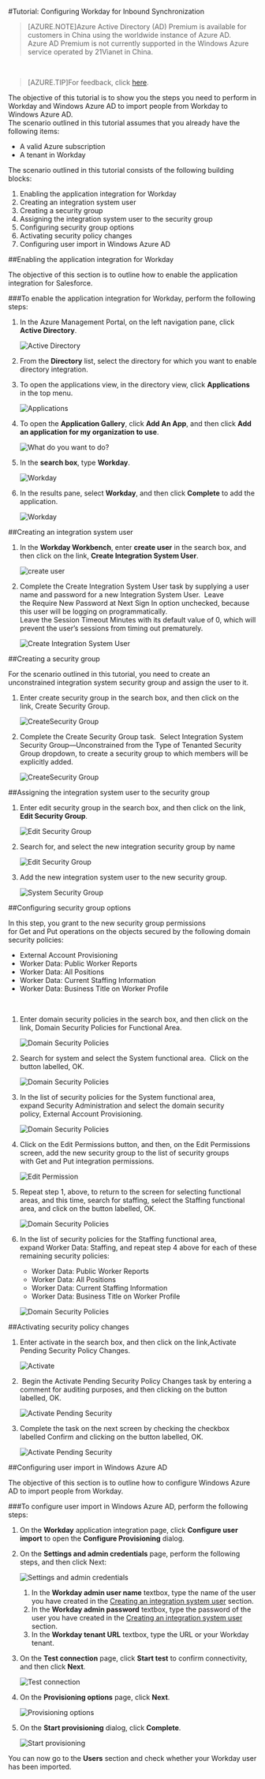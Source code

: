 <properties 
    pageTitle="Tutorial: Configuring Workday for Inbound Synchronization | Windows Azure" 
    description="Learn how to use Inbound Synchronization with Azure Active Directory to enable single sign-on, automated provisioning, and more!" 
    services="active-directory" 
    authors="jeevansd"  
    documentationCenter="na" 
    manager="stevenpo"/>
<tags
	ms.service="active-directory"
	ms.date="01/14/2016"
	wacn.date=""/>

#Tutorial: Configuring Workday for Inbound Synchronization
>[AZURE.NOTE]Azure Active Directory (AD) Premium is available for customers in China using the worldwide instance of Azure AD.    
Azure AD Premium is not currently supported in the Windows Azure service operated by 21Vianet in China.    

&nbsp;  

>[AZURE.TIP]For feedback, click [here](http://go.microsoft.com/fwlink/?LinkId=330042).    

The objective of this tutorial is to show you the steps you need to perform in Workday and Windows Azure AD to import people from Workday to Windows Azure AD.    
 The scenario outlined in this tutorial assumes that you already have the following items:  

-   A valid Azure subscription  
-   A tenant in Workday  

The scenario outlined in this tutorial consists of the following building blocks:  

1.  Enabling the application integration for Workday  
2.  Creating an integration system user  
3.  Creating a security group  
4.  Assigning the integration system user to the security group  
5.  Configuring security group options  
6.  Activating security policy changes  
7.  Configuring user import in Windows Azure AD  

##Enabling the application integration for Workday

The objective of this section is to outline how to enable the application integration for Salesforce.    

###To enable the application integration for Workday, perform the following steps:

1.  In the Azure Management Portal, on the left navigation pane, click **Active Directory**.    

	![Active Directory](./media/active-directory-saas-inbound-synchronization-tutorial/IC700993.png "Active Directory")  

2.  From the **Directory** list, select the directory for which you want to enable directory integration.    

3.  To open the applications view, in the directory view, click **Applications** in the top menu.    

	![Applications](./media/active-directory-saas-inbound-synchronization-tutorial/IC700994.png "Applications")  

4.  To open the **Application Gallery**, click **Add An App**, and then click **Add an application for my organization to use**.    

	![What do you want to do?](./media/active-directory-saas-inbound-synchronization-tutorial/IC700995.png "What do you want to do?")  

5.  In the **search box**, type **Workday**.    

	![Workday](./media/active-directory-saas-inbound-synchronization-tutorial/IC701021.png "Workday")  

6.  In the results pane, select **Workday**, and then click **Complete** to add the application.    

	![Workday](./media/active-directory-saas-inbound-synchronization-tutorial/IC701022.png "Workday")  

##Creating an integration system user

1.  In the **Workday Workbench**, enter **create user** in the search box, and then click on the link, **Create Integration System User**.     

	![create user](./media/active-directory-saas-inbound-synchronization-tutorial/IC750979.png "create user")  

2.  Complete the Create Integration System User task by supplying a user name and password for a new Integration System User.  Leave the Require New Password at Next Sign In option unchecked, because this user will be logging on programmatically.    
    Leave the Session Timeout Minutes with its default value of 0, which will prevent the user’s sessions from timing out prematurely.

	![Create Integration System User](./media/active-directory-saas-inbound-synchronization-tutorial/IC750980.png "Create Integration System User")  

##Creating a security group

For the scenario outlined in this tutorial, you need to create an unconstrained integration system security group and assign the user to it.    

1.  Enter create security group in the search box, and then click on the link, Create Security Group.     

	![CreateSecurity Group](./media/active-directory-saas-inbound-synchronization-tutorial/IC750981.png "CreateSecurity Group")  

2.  Complete the Create Security Group task.  Select Integration System Security Group—Unconstrained from the Type of Tenanted Security Group dropdown, to create a security group to which members will be explicitly added.     

	![CreateSecurity Group](./media/active-directory-saas-inbound-synchronization-tutorial/IC750982.png "CreateSecurity Group")  

##Assigning the integration system user to the security group

1.  Enter edit security group in the search box, and then click on the link,  **Edit Security Group**.     

	![Edit Security Group](./media/active-directory-saas-inbound-synchronization-tutorial/IC750983.png "Edit Security Group")  

2.  Search for, and select the new integration security group by name    

	![Edit Security Group](./media/active-directory-saas-inbound-synchronization-tutorial/IC750984.png "Edit Security Group")  

3.  Add the new integration system user to the new security group.       

	![System Security Group](./media/active-directory-saas-inbound-synchronization-tutorial/IC750985.png "System Security Group")  

##Configuring security group options

In this step, you grant to the new security group permissions for Get and Put operations on the objects secured by the following domain security policies:  

-   External Account Provisioning  
-   Worker Data: Public Worker Reports  
-   Worker Data: All Positions  
-   Worker Data: Current Staffing Information  
-   Worker Data: Business Title on Worker Profile  

&nbsp;  

1.  Enter domain security policies in the search box, and then click on the link, Domain Security Policies for Functional Area.     

	![Domain Security Policies](./media/active-directory-saas-inbound-synchronization-tutorial/IC750986.png "Domain Security Policies")  

2.  Search for system and select the System functional area.  Click on the button labelled, OK.     

	![Domain Security Policies](./media/active-directory-saas-inbound-synchronization-tutorial/IC750987.png "Domain Security Policies")  

3.  In the list of security policies for the System functional area, expand Security Administration and select the domain security policy, External Account Provisioning.     

	![Domain Security Policies](./media/active-directory-saas-inbound-synchronization-tutorial/IC750988.png "Domain Security Policies")  

4.  Click on the Edit Permissions button, and then, on the Edit Permissions screen, add the new security group to the list of security groups with Get and Put integration permissions.     

	![Edit Permission](./media/active-directory-saas-inbound-synchronization-tutorial/IC750989.png "Edit Permission")  

5.  Repeat step 1, above, to return to the screen for selecting functional areas, and this time, search for staffing, select the Staffing functional area, and click on the button labelled, OK.    

	![Domain Security Policies](./media/active-directory-saas-inbound-synchronization-tutorial/IC750990.png "Domain Security Policies")  

6.  In the list of security policies for the Staffing functional area, expand Worker Data: Staffing, and repeat step 4 above for each of these remaining security policies:    

	-   Worker Data: Public Worker Reports  
    -   Worker Data: All Positions  
    -   Worker Data: Current Staffing Information  
    -   Worker Data: Business Title on Worker Profile    

	![Domain Security Policies](./media/active-directory-saas-inbound-synchronization-tutorial/IC750991.png "Domain Security Policies")  

##Activating security policy changes

1.  Enter activate in the search box, and then click on the link,Activate Pending Security Policy Changes.    

	![Activate](./media/active-directory-saas-inbound-synchronization-tutorial/IC750992.png "Activate")  

2.   Begin the Activate Pending Security Policy Changes task by entering a comment for auditing purposes, and then clicking on the button labelled, OK.      

	![Activate Pending Security](./media/active-directory-saas-inbound-synchronization-tutorial/IC750993.png "Activate Pending Security")  

3.  Complete the task on the next screen by checking the checkbox labelled Confirm and clicking on the button labelled, OK.     

	![Activate Pending Security](./media/active-directory-saas-inbound-synchronization-tutorial/IC750994.png "Activate Pending Security")  

##Configuring user import in Windows Azure AD

The objective of this section is to outline how to configure Windows Azure AD to import people from Workday.    

###To configure user import in Windows Azure AD, perform the following steps:

1.  On the **Workday** application integration page, click **Configure user import** to open the **Configure Provisioning** dialog.    

2.  On the **Settings and admin credentials** page, perform the following steps, and then click Next:    

	![Settings and admin credentials](./media/active-directory-saas-inbound-synchronization-tutorial/IC750995.png "Settings and admin credentials")    

	1.  In the **Workday admin user name** textbox, type the name of the user you have created in the [Creating an integration system user](https://msdn.microsoft.com/zh-cn/library/azure/Dn762434.aspx#BKMK_CreateUser) section.    
    2.  In the **Workday admin password** textbox, type the password of the user you have created in the [Creating an integration system user](https://msdn.microsoft.com/zh-cn/library/azure/Dn762434.aspx#BKMK_CreateUser) section.    
    3.  In the **Workday tenant URL** textbox, type the URL or your Workday tenant.    

3.  On the **Test connection** page, click **Start test** to confirm connectivity, and then click **Next**.    

	![Test connection](./media/active-directory-saas-inbound-synchronization-tutorial/IC750996.png "Test connection")  

4.  On the **Provisioning options** page, click **Next**.    

	![Provisioning options](./media/active-directory-saas-inbound-synchronization-tutorial/IC750997.png "Provisioning options")  

5.  On the **Start provisioning** dialog, click **Complete**.    

	![Start provisioning](./media/active-directory-saas-inbound-synchronization-tutorial/IC750998.png "Start provisioning")  

You can now go to the **Users** section and check whether your Workday user has been imported.    
